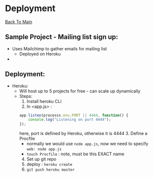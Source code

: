 # Deployment
[Back To Main](../README.md)

## Sample Project - Mailing list sign up:
* Uses Mailchimp to gather emails for mailing list
  * Deployed on Heroku
*


## Deployment:
* Heroku:
  * Will host up to 5 projects for free - can scale up dynamically
  * Steps:
    1. Install heroku CLI
    2. In <app.js> :
    ```JavaScript
    app.listen(processs.env.PORT || 4444, function() {
        console.log("Listening on port 4444");
    });
    ```
    here, port is defined by Heroku, otherwise it is 4444
    3. Define a Procfile
      * normally we would use `node app.js`, now we need to specify `web: node app.js`
      * `touch Procfile` : note, must be this EXACT name
    4. Set up git repo
    5. deploy : `heroku create`
    6. `git push heroku master`
